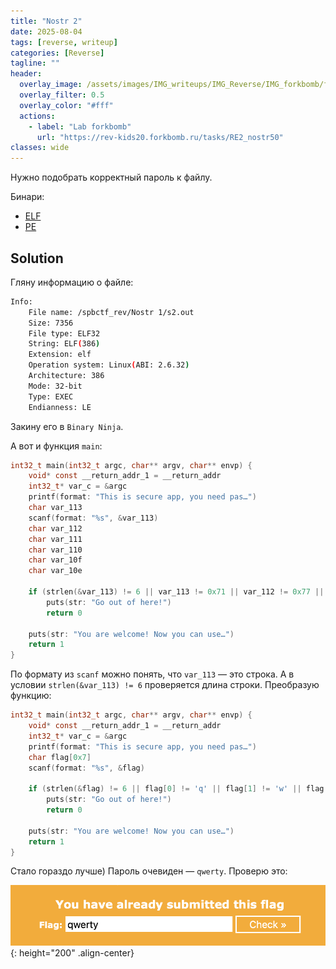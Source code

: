 ```yaml
---
title: "Nostr 2"
date: 2025-08-04
tags: [reverse, writeup]  
categories: [Reverse]
tagline: ""
header:
  overlay_image: /assets/images/IMG_writeups/IMG_Reverse/IMG_forkbomb/forkbomb_logo.webp
  overlay_filter: 0.5 
  overlay_color: "#fff"
  actions:
    - label: "Lab forkbomb"
      url: "https://rev-kids20.forkbomb.ru/tasks/RE2_nostr50"
classes: wide
---
```


Нужно подобрать корректный пароль к файлу.

Бинари:

- [ELF](https://rev-kids20.forkbomb.ru/files/rev/re2/s2.out)
- [PE](https://rev-kids20.forkbomb.ru/files/rev/re2/s2.exe)

## Solution

Гляну информацию о файле:

```bash
Info:
    File name: /spbctf_rev/Nostr 1/s2.out
    Size: 7356
    File type: ELF32
    String: ELF(386)
    Extension: elf
    Operation system: Linux(ABI: 2.6.32)
    Architecture: 386
    Mode: 32-bit
    Type: EXEC
    Endianness: LE
```

Закину его в `Binary Ninja`.

А вот и функция `main`:

```c
int32_t main(int32_t argc, char** argv, char** envp) {
    void* const __return_addr_1 = __return_addr
    int32_t* var_c = &argc
    printf(format: "This is secure app, you need pas…")
    char var_113
    scanf(format: "%s", &var_113)
    char var_112
    char var_111
    char var_110
    char var_10f
    char var_10e
    
    if (strlen(&var_113) != 6 || var_113 != 0x71 || var_112 != 0x77 || var_111 != 0x65 || var_110 != 0x72 || var_10f != 0x74 || var_10e != 0x79)
        puts(str: "Go out of here!")
        return 0
    
    puts(str: "You are welcome! Now you can use…")
    return 1
}
```

По формату из `scanf` можно понять, что `var_113` — это строка. А в условии `strlen(&var_113) != 6` проверяется длина строки. Преобразую функцию:

```c
int32_t main(int32_t argc, char** argv, char** envp) {
    void* const __return_addr_1 = __return_addr
    int32_t* var_c = &argc
    printf(format: "This is secure app, you need pas…")
    char flag[0x7]
    scanf(format: "%s", &flag)
    
    if (strlen(&flag) != 6 || flag[0] != 'q' || flag[1] != 'w' || flag[2] != 'e' || flag[3] != 'r' || flag[4] != 't' || flag[5] != 'y')
        puts(str: "Go out of here!")
        return 0
    
    puts(str: "You are welcome! Now you can use…")
    return 1
}
```

Стало гораздо лучше) Пароль очевиден — `qwerty`. Проверю это:

![IMG](/assets/images/IMG_writeups/IMG_Reverse/IMG_forkbomb/IMG_Nostr_2/1.png){: height="200" .align-center}

